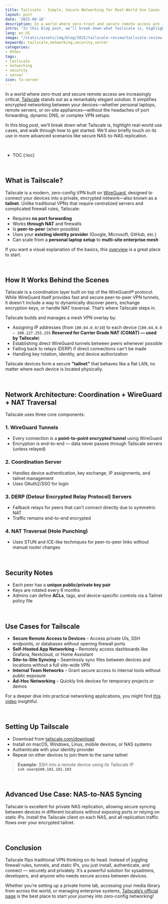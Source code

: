 ```yaml
---
title: Tailscale - Simple, Secure Networking for Real-World Use Cases  
layout: post
date: '2025-08-16'
description: In a world where zero-trust and secure remote access are increasingly critical, Tailscale stands out as a remarkably elegant solution. 
intro: "In this blog post, we’ll break down what Tailscale is, highlight real-world use cases, and walk through how to get started. We'll also briefly touch on its use in more advanced scenarios like secure NAS-to-NAS replication." 
lang: en_US
image: "/static/assets/img/blog/2025/tailscale-review/tailscale-review.png"
keywords: tailscale,networking,security,server
categories:
- Other
tags:
- tailscale
- networking
- security
- server
icon: fa-server
---
```


In a world where zero-trust and secure remote access are increasingly critical, [Tailscale](https://tailscale.com/) stands out as a remarkably elegant solution. It simplifies encrypted networking between your devices—whether personal laptops, remote servers, or on-site appliances—without the headaches of port forwarding, dynamic DNS, or complex VPN setups.  

In this blog post, we’ll break down what Tailscale is, highlight real-world use cases, and walk through how to get started. We'll also briefly touch on its use in more advanced scenarios like secure NAS-to-NAS replication.

<br>

* TOC 
{:toc}

<br>  

## What is Tailscale?

Tailscale is a modern, zero-config VPN built on [WireGuard](https://www.wireguard.com/), designed to connect your devices into a private, encrypted network—also known as a **tailnet**. Unlike traditional VPNs that require centralized servers and complicated firewall rules, Tailscale:

* Requires **no port forwarding**
* Works **through NAT** and firewalls
* Is **peer-to-peer** (when possible)
* Uses your **existing identity provider** (Google, Microsoft, GitHub, etc.)
* Can scale from a **personal laptop setup** to **multi-site enterprise mesh**

If you want a visual explanation of the basics, this [overview](https://www.youtube.com/watch?v=tW50igaFZTQ) is a great place to start.

<br>  

## How It Works Behind the Scenes

Tailscale is a coordination layer built on top of the WireGuard® protocol. While WireGuard itself provides fast and secure peer-to-peer VPN tunnels, it doesn't include a way to dynamically discover peers, exchange encryption keys, or handle NAT traversal. That’s where Tailscale steps in.

Tailscale builds and manages a mesh VPN overlay by:

* Assigning IP addresses (from `100.64.0.0/10`) to each device (`100.64.0.0 – 100.127.255.255` **Reserved for Carrier Grade NAT (CGNAT) — used by Tailscale**)
* Establishing direct WireGuard tunnels between peers whenever possible
* Falling back to relays (DERP) if direct connections can't be made
* Handling key rotation, identity, and device authorization

Tailscale devices form a secure **"tailnet"** that behaves like a flat LAN, no matter where each device is located physically.

<br>  

## Network Architecture: Coordination + WireGuard + NAT Traversal

Tailscale uses three core components:

### 1. WireGuard Tunnels
* Every connection is a **point-to-point encrypted tunnel** using WireGuard  
* Encryption is end-to-end — data never passes through Tailscale servers (unless relayed)

### 2. Coordination Server
* Handles device authentication, key exchange, IP assignments, and tailnet management
* Uses OAuth2/SSO for login

### 3. DERP (Detour Encrypted Relay Protocol) Servers
* Fallback relays for peers that can’t connect directly due to symmetric NAT  
* Traffic remains end-to-end encrypted

### 4. NAT Traversal (Hole Punching)
* Uses STUN and ICE-like techniques for peer-to-peer links without manual router changes

<br>  

## Security Notes

* Each peer has a **unique public/private key pair**  
* Keys are rotated every 6 months  
* Admins can define **ACLs**, tags, and device-specific controls via a Tailnet policy file

<br>  

## Use Cases for Tailscale

* **Secure Remote Access to Devices** – Access private UIs, SSH endpoints, or databases without opening firewall ports  
* **Self-Hosted App Networking** – Remotely access dashboards like Grafana, Nextcloud, or Home Assistant  
* **Site-to-Site Syncing** – Seamlessly sync files between devices and locations without a full site-wide VPN  
* **Internal Team Networks** – Grant secure access to internal tools without public exposure  
* **Ad-Hoc Networking** – Quickly link devices for temporary projects or demos  

For a deeper dive into practical networking applications, you might find [this video](https://www.youtube.com/watch?v=_Yhkg-0KDXU&t=656s) insightful.

<br>  

## Setting Up Tailscale

* Download from [tailscale.com/download](https://tailscale.com/download)  
* Install on macOS, Windows, Linux, mobile devices, or NAS systems  
* Authenticate with your identity provider  
* Repeat on other devices to join them to the same tailnet

> **Example:** SSH into a remote device using its Tailscale IP  
> **`ssh user@100.101.102.103`**

<br>  

## Advanced Use Case: NAS-to-NAS Syncing

Tailscale is excellent for private NAS replication, allowing secure syncing between devices in different locations without exposing ports or relying on static IPs. Install the Tailscale client on each NAS, and all replication traffic flows over your encrypted tailnet.

<br>  

## Conclusion

Tailscale flips traditional VPN thinking on its head. Instead of juggling firewall rules, tunnels, and static IPs, you just install, authenticate, and connect — securely and privately. It’s a powerful solution for sysadmins, developers, and anyone who needs secure access between devices.  

Whether you’re setting up a private home lab, accessing your media library from across the world, or managing enterprise systems, [Tailscale’s official page](https://tailscale.com/) is the best place to start your journey into zero-config networking!